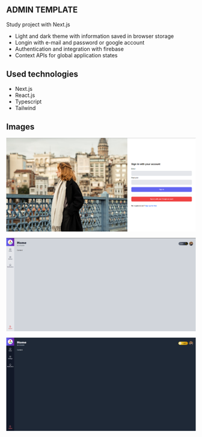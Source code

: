 ## ADMIN TEMPLATE

Study project with Next.js

- Light and dark theme with information saved in browser storage
- Longin with e-mail and password or google account
- Authentication and integration with firebase
- Context APIs for global application states

## Used technologies
- Next.js
- React.js
- Typescript
- Tailwind

## Images

![Login](/public/images/login_screenshot.png)

![Home Light](/public/images/home_light_screenshot.png)

![Home Dark](/public/images/home_dark_screenshot.png)

